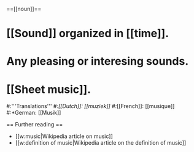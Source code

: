 ==[[noun]]==

# [[Sound]] organized in [[time]].
# Any pleasing or interesing sounds.
# [[Sheet music]].
#:'''Translations'''
#:*[[Dutch]]: [[muziek]]
#:*[[French]]: [[musique]]
#:*German: [[Musik]]

== Further reading ==

* [[w:music|Wikipedia article on music]]
* [[w:definition of music|Wikipedia article on the definition of music]]